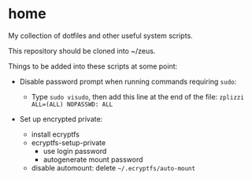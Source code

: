 # home
My collection of dotfiles and other useful system scripts.

This repository should be cloned into ~/zeus.


Things to be added into these scripts at some point:

- Disable password prompt when running commands requiring `sudo`:
    - Type `sudo visudo`, then add this line at the end of the file: `zplizzi ALL=(ALL) NOPASSWD: ALL`

- Set up encrypted private:
    - install ecryptfs
    - ecryptfs-setup-private
        - use login password
        - autogenerate mount password
    - disable automount: delete `~/.ecryptfs/auto-mount`

